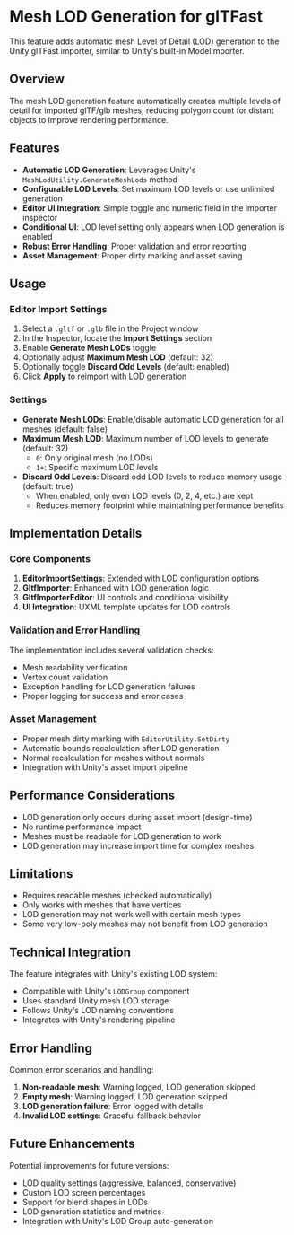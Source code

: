 # Mesh LOD Generation for glTFast

This feature adds automatic mesh Level of Detail (LOD) generation to the Unity glTFast importer, similar to Unity's built-in ModelImporter.

## Overview

The mesh LOD generation feature automatically creates multiple levels of detail for imported glTF/glb meshes, reducing polygon count for distant objects to improve rendering performance.

## Features

- **Automatic LOD Generation**: Leverages Unity's `MeshLodUtility.GenerateMeshLods` method
- **Configurable LOD Levels**: Set maximum LOD levels or use unlimited generation
- **Editor UI Integration**: Simple toggle and numeric field in the importer inspector
- **Conditional UI**: LOD level setting only appears when LOD generation is enabled
- **Robust Error Handling**: Proper validation and error reporting
- **Asset Management**: Proper dirty marking and asset saving

## Usage

### Editor Import Settings

1. Select a `.gltf` or `.glb` file in the Project window
2. In the Inspector, locate the **Import Settings** section
3. Enable **Generate Mesh LODs** toggle
4. Optionally adjust **Maximum Mesh LOD** (default: 32)
5. Optionally toggle **Discard Odd Levels** (default: enabled)
6. Click **Apply** to reimport with LOD generation

### Settings

- **Generate Mesh LODs**: Enable/disable automatic LOD generation for all meshes (default: false)
- **Maximum Mesh LOD**: Maximum number of LOD levels to generate (default: 32)
  - `0`: Only original mesh (no LODs)
  - `1+`: Specific maximum LOD levels
- **Discard Odd Levels**: Discard odd LOD levels to reduce memory usage (default: true)
  - When enabled, only even LOD levels (0, 2, 4, etc.) are kept
  - Reduces memory footprint while maintaining performance benefits

## Implementation Details

### Core Components

1. **EditorImportSettings**: Extended with LOD configuration options
2. **GltfImporter**: Enhanced with LOD generation logic
3. **GltfImporterEditor**: UI controls and conditional visibility
4. **UI Integration**: UXML template updates for LOD controls

### Validation and Error Handling

The implementation includes several validation checks:

- Mesh readability verification
- Vertex count validation
- Exception handling for LOD generation failures
- Proper logging for success and error cases

### Asset Management

- Proper mesh dirty marking with `EditorUtility.SetDirty`
- Automatic bounds recalculation after LOD generation
- Normal recalculation for meshes without normals
- Integration with Unity's asset import pipeline

## Performance Considerations

- LOD generation only occurs during asset import (design-time)
- No runtime performance impact
- Meshes must be readable for LOD generation to work
- LOD generation may increase import time for complex meshes

## Limitations

- Requires readable meshes (checked automatically)
- Only works with meshes that have vertices
- LOD generation may not work well with certain mesh types
- Some very low-poly meshes may not benefit from LOD generation

## Technical Integration

The feature integrates with Unity's existing LOD system:
- Compatible with Unity's `LODGroup` component
- Uses standard Unity mesh LOD storage
- Follows Unity's LOD naming conventions
- Integrates with Unity's rendering pipeline

## Error Handling

Common error scenarios and handling:

1. **Non-readable mesh**: Warning logged, LOD generation skipped
2. **Empty mesh**: Warning logged, LOD generation skipped
3. **LOD generation failure**: Error logged with details
4. **Invalid LOD settings**: Graceful fallback behavior

## Future Enhancements

Potential improvements for future versions:

- LOD quality settings (aggressive, balanced, conservative)
- Custom LOD screen percentages
- Support for blend shapes in LODs
- LOD generation statistics and metrics
- Integration with Unity's LOD Group auto-generation